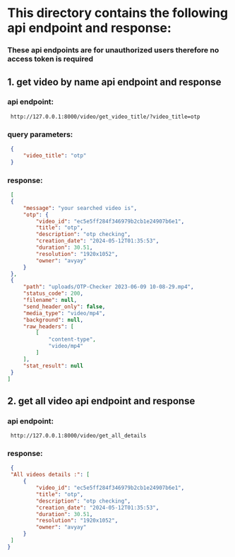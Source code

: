 # This directory contains the following api endpoint and response:

### These api endpoints are for unauthorized users therefore no access token is required


## 1. get video by name api endpoint and response


### api endpoint:

   ```url
    http://127.0.0.1:8000/video/get_video_title/?video_title=otp
   ```
### query parameters:

   ```json
    {
        "video_title": "otp"
    }
   ```

### response:

   ```json
    [
    {
        "message": "your searched video is",
        "otp": {
            "video_id": "ec5e5ff284f346979b2cb1e24907b6e1",
            "title": "otp",
            "description": "otp checking",
            "creation_date": "2024-05-12T01:35:53",
            "duration": 30.51,
            "resolution": "1920x1052",
            "owner": "avyay"
        }
    },
    {
        "path": "uploads/OTP-Checker 2023-06-09 10-08-29.mp4",
        "status_code": 200,
        "filename": null,
        "send_header_only": false,
        "media_type": "video/mp4",
        "background": null,
        "raw_headers": [
            [
                "content-type",
                "video/mp4"
            ]
        ],
        "stat_result": null
    }
]
   ```

## 2. get all video api endpoint and response

### api endpoint:

   ```url
    http://127.0.0.1:8000/video/get_all_details
   ```

### response:

   ```json
    {
    "All videos details :": [
        {
            "video_id": "ec5e5ff284f346979b2cb1e24907b6e1",
            "title": "otp",
            "description": "otp checking",
            "creation_date": "2024-05-12T01:35:53",
            "duration": 30.51,
            "resolution": "1920x1052",
            "owner": "avyay"
        }
    ]
}
   ``` 